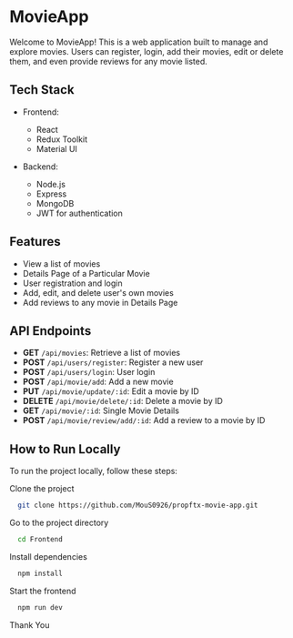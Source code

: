 # MovieApp

Welcome to MovieApp! This is a web application built to manage and explore movies. Users can register, login, add their movies, edit or delete them, and even provide reviews for any movie listed.

## Tech Stack

- Frontend:
  - React
  - Redux Toolkit
  - Material UI

- Backend:
  - Node.js
  - Express
  - MongoDB
  - JWT for authentication

## Features

- View a list of movies
- Details Page of a Particular Movie
- User registration and login
- Add, edit, and delete user's own movies
- Add reviews to any movie in Details Page

## API Endpoints

- **GET** `/api/movies`: Retrieve a list of movies
- **POST** `/api/users/register`: Register a new user
- **POST** `/api/users/login`: User login
- **POST** `/api/movie/add`: Add a new movie
- **PUT** `/api/movie/update/:id`: Edit a movie by ID
- **DELETE** `/api/movie/delete/:id`: Delete a movie by ID
- **GET** `/api/movie/:id`: Single Movie Details
- **POST** `/api/movie/review/add/:id`: Add a review to a movie by ID

## How to Run Locally

To run the project locally, follow these steps:

Clone the project

```bash
  git clone https://github.com/MouS0926/propftx-movie-app.git
```

Go to the project directory

```bash
  cd Frontend
```

Install dependencies

```bash
  npm install 

```

Start the frontend 

```bash
  npm run dev
```


Thank You

